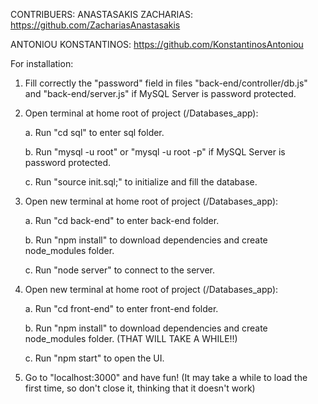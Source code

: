 CONTRIBUERS:
	ANASTASAKIS ZACHARIAS: https://github.com/ZachariasAnastasakis
	
ANTONIOU KONSTANTINOS: https://github.com/KonstantinosAntoniou




For installation:



1. Fill correctly the "password" field in files "back-end/controller/db.js" and "back-end/server.js" if MySQL Server is password protected.



2. Open terminal at home root of project (/Databases_app):
  
	a. Run "cd sql" to enter sql folder.
  
	b. Run "mysql -u root" or "mysql -u root -p" if MySQL Server is password protected.
  
	c. Run "source init.sql;" to initialize and fill the database.
  


3. Open new terminal at home root of project (/Databases_app):
  
	a. Run "cd back-end" to enter back-end folder.
  
	b. Run "npm install" to download dependencies and create node_modules folder.
  
	c. Run "node server" to connect to the server.
  


4. Open new terminal at home root of project (/Databases_app):

	a. Run "cd front-end" to enter front-end folder.
  
	b. Run "npm install" to download dependencies and create node_modules folder. (THAT WILL TAKE A WHILE!!)
  
	c. Run "npm start" to open the UI.
  


5. Go to "localhost:3000" and have fun! (It may take a while to load the first time, so don't close it, thinking that it doesn't work)
